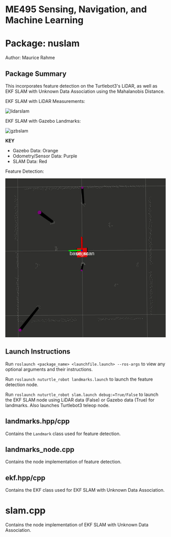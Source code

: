 # ME495 Sensing, Navigation, and Machine Learning
# Package: nuslam
Author: Maurice Rahme

## Package Summary

This incorporates feature detection on the Turtlebot3's LiDAR, as well as EKF SLAM with Unknown Data Association using the Mahalanobis Distance.

EKF SLAM with LiDAR Measurements:

![lidarslam](media/L3_LIDAR.gif)

EKF SLAM with Gazebo Landmarks:

![gzbslam](media/L3_GZB.gif)

**KEY**
* Gazebo Data: Orange
* Odometry/Sensor Data: Purple
* SLAM Data: Red

Feature Detection:

![lidar](media/L1.gif)

## Launch Instructions

Run `roslaunch <package_name> <launchfile.launch> --ros-args` to view any optional arguments and their instructions.

Run `roslaunch nuturtle_robot landmarks.launch` to launch the feature detection node.

Run `roslaunch nuturtle_robot slam.launch debug:=True/False` to launch the EKF SLAM node using LiDAR data (False) or Gazebo data (True) for landmarks. Also launches Turtlebot3 teleop node.

## landmarks.hpp/cpp

Contains the `Landmark` class used for feature detection.

## landmarks_node.cpp

Contains the node implementation of feature detection.

## ekf.hpp/cpp

Contains the EKF class used for EKF SLAM with Unknown Data Association.

# slam.cpp

Contains the node implementation of EKF SLAM with Unknown Data Association.
